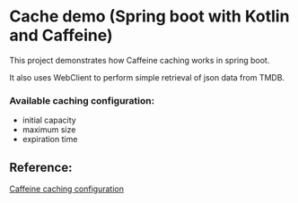 # Cache demo (Spring boot with Kotlin and Caffeine)

This project demonstrates how Caffeine caching works in spring boot.

It also uses WebClient to perform simple retrieval of json data from TMDB.

### Available caching configuration: 
- initial capacity
- maximum size
- expiration time

## Reference:

[Caffeine caching configuration](https://www.javadevjournal.com/spring-boot/spring-boot-with-caffeine-cache/)
